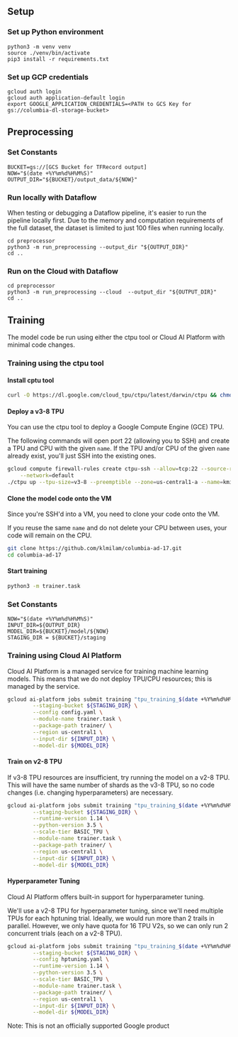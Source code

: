## Setup

### Set up Python environment
```
python3 -m venv venv
source ./venv/bin/activate
pip3 install -r requirements.txt
```
### Set up GCP credentials
```
gcloud auth login
gcloud auth application-default login
export GOOGLE_APPLICATION_CREDENTIALS=<PATH to GCS Key for gs://columbia-dl-storage-bucket>
```

## Preprocessing
### Set Constants
```
BUCKET=gs://[GCS Bucket for TFRecord output]
NOW="$(date +%Y%m%d%H%M%S)"
OUTPUT_DIR="${BUCKET}/output_data/${NOW}"
```

### Run locally with Dataflow
When testing or debugging a Dataflow pipeline, it's easier to run the pipeline locally first. Due to the memory and computation requirements of the full dataset, the dataset is limited to just 100 files when running locally.
```
cd preprocessor
python3 -m run_preprocessing --output_dir "${OUTPUT_DIR}"
cd ..
```
### Run on the Cloud with Dataflow
```
cd preprocessor
python3 -m run_preprocessing --cloud  --output_dir "${OUTPUT_DIR}"
cd ..
```
  

## Training
The model code be run using either the ctpu tool or Cloud AI Platform with minimal code changes. 
### Training using the ctpu tool
#### Install cptu tool
```bash
curl -O https://dl.google.com/cloud_tpu/ctpu/latest/darwin/ctpu && chmod a+x ctpu
```

#### Deploy a v3-8 TPU
You can use the ctpu tool to deploy a Google Compute Engine (GCE) TPU. 

The following commands will open port 22 (allowing you to SSH) and create a TPU and CPU with the given `name`. If the TPU and/or CPU of the given `name` already exist, you'll just SSH into the existing ones.

```bash
gcloud compute firewall-rules create ctpu-ssh --allow=tcp:22 --source-ranges=0.0.0.0/0 \
    --network=default
./ctpu up --tpu-size=v3-8 --preemptible --zone=us-central1-a --name=kmilam-tpu
```
#### Clone the model code onto the VM
Since you're SSH'd into a VM, you need to clone your code onto the VM.

If you reuse the same `name` and do not delete your CPU between uses, your code will remain on the CPU. 
```bash
git clone https://github.com/klmilam/columbia-ad-17.git
cd columbia-ad-17
```

#### Start training
```bash
python3 -m trainer.task
```

### Set Constants
```
NOW="$(date +%Y%m%d%H%M%S)"
INPUT_DIR=${OUTPUT_DIR}
MODEL_DIR=${BUCKET}/model/${NOW}
STAGING_DIR = ${BUCKET}/staging
```


### Training using Cloud AI Platform
Cloud AI Platform is a managed service for training machine learning models. This means that we do not deploy TPU/CPU resources; this is managed by the service.
```bash
gcloud ai-platform jobs submit training "tpu_training_$(date +%Y%m%d%H%M%S)" \
        --staging-bucket ${STAGING_DIR} \
        --config config.yaml \
        --module-name trainer.task \
        --package-path trainer/ \
        --region us-central1 \
        --input-dir ${INPUT_DIR} \
        --model-dir ${MODEL_DIR}
```

#### Train on v2-8 TPU
If v3-8 TPU resources are insufficient, try running the model on a v2-8 TPU. This will have the same number of shards as the v3-8 TPU, so no code changes (i.e. changing hyperparameters) are necessary.
```bash
gcloud ai-platform jobs submit training "tpu_training_$(date +%Y%m%d%H%M%S)" \
        --staging-bucket ${STAGING_DIR} \
        --runtime-version 1.14 \
        --python-version 3.5 \
        --scale-tier BASIC_TPU \
        --module-name trainer.task \
        --package-path trainer/ \
        --region us-central1 \
        --input-dir ${INPUT_DIR} \
        --model-dir ${MODEL_DIR}
```

#### Hyperparameter Tuning
Cloud AI Platform offers built-in support for hyperparameter tuning.

We'll use a v2-8 TPU for hyperparameter tuning, since we'll need multiple TPUs for each hptuning trial. Ideally, we would run more than 2 trails in parallel. However, we only have quota for 16 TPU V2s, so we can only run 2 concurrent trials (each on a v2-8 TPU).

```bash
gcloud ai-platform jobs submit training "tpu_training_$(date +%Y%m%d%H%M%S)" \
        --staging-bucket ${STAGING_DIR} \
        --config hptuning.yaml \
        --runtime-version 1.14 \
        --python-version 3.5 \
        --scale-tier BASIC_TPU \
        --module-name trainer.task \
        --package-path trainer/ \
        --region us-central1 \
        --input-dir ${INPUT_DIR} \
        --model-dir ${MODEL_DIR}
```

Note: This is not an officially supported Google product
